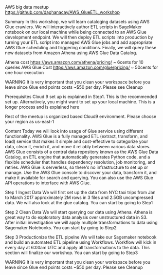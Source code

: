 AWS big data meetup
https://github.com/daghanacay/AWS_GlueETL_workshop

Summary
In this workshop, we will learn cataloging datasets using AWS Glue crawlers. We will interactively author ETL scripts in SageMaker notebook on our local machine while being connected to an AWS Glue development endpoint. We will then deploy ETL scripts into production by turning your ETL script into managed AWS Glue jobs and add appropriate AWS Glue scheduling and triggering conditions. Finally, we will query these new datasets from Amazon Athena using AWS Glue Data Catalog.

Athena cost https://aws.amazon.com/athena/pricing/ ~ 6cents for 10 queries AWS Glue Cost https://aws.amazon.com/glue/pricing/ ~ 50cents for one hour execution

WARNING It is very important that you clean your workspace before you leave since Glue end points costs ~$50 per day. Please see Cleanup

Prerequisites
Cloud 9 set up is explained in Step1. This is the recommended set up. Alternatively, you might want to set up your local machine. This is a longer process and is explained here

Rest of the meetup is organized based Cloud9 environment. Please choose your region as us-east-1

Content
Today we will look into usage of Glue service using different functionality. AWS Glue is a fully managed ETL (extract, transform, and load) service that makes it simple and cost-effective to categorize your data, clean it, enrich it, and move it reliably between various data stores. AWS Glue consists of a central data repository known as the AWS Glue Data Catalog, an ETL engine that automatically generates Python code, and a flexible scheduler that handles dependency resolution, job monitoring, and retries. AWS Glue is serverless, so there's no infrastructure to set up or manage. Use the AWS Glue console to discover your data, transform it, and make it available for search and querying. You can also use the AWS Glue API operations to interface with AWS Glue.

Step 1 Ingest Data
We will first set up the data from NYC taxi trips from Jan to March 2017 approximately 2M rows in 3 files and 2.5GB uncompressed data. We will also look at the glue catalog. You can start by going to Step1

Step 2 Clean Data
We will start querying our data using Athena. Athena is great way to do exploratory data analysis over unstructured data in S3. After initial investigation we will apply multiple transformations to data using Sagemaker Notebooks. You can start by going to Step2

Step 3 Productionize the ETL pipelne
We will take our Sagemaker notebook and build an automated ETL pipeline using Workflows. Workflow will kick in every day at 6:00am UTC and apply all transformations to the data. This section will finalize our workshop. You can start by going to Step3

WARNING It is very important that you clean your workspace before you leave since Glue end points costs ~$50 per day. Please see Cleanup

